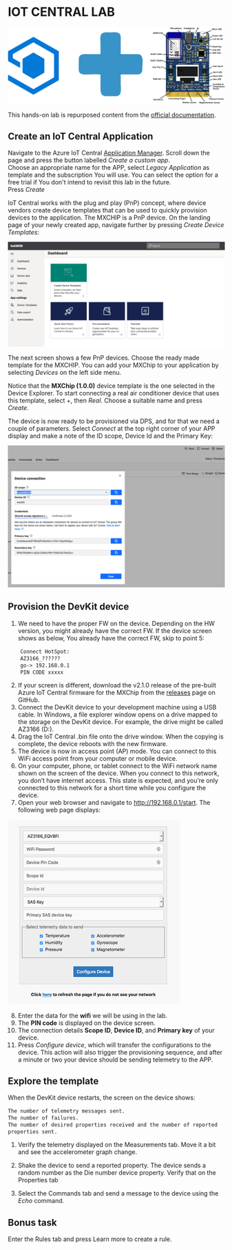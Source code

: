 # IOT CENTRAL LAB  

![](images/banner.png)  

This hands-on lab is repurposed content from the [official documentation](https://docs.microsoft.com/en-us/azure/iot-central/core/howto-connect-devkit).

## Create an IoT Central Application  
Navigate to the Azure IoT Central [Application Manager](https://aka.ms/iotcentral). Scroll down the page and press the button labelled _Create a custom app_.  
Choose an appropriate name for the APP, select _Legacy Application_ as template and the subscription You will use. You can select the option for a free trial if You don't intend to revisit this lab in the future.  
Press _Create_

IoT Central works with the plug and play (PnP) concept, where device vendors create device templates that can be used to quickly provision devices to the application. The MXCHIP is a PnP device. On the landing page of your newly created app, navigate further by pressing _Create Device Templates_:  

![](images/templates.png )  

The next screen shows a few PnP devices. Choose the ready made template for the MXCHIP. You can add your MXChip to your application by selecting _Devices_ on the left side menu.  

Notice that the **MXChip (1.0.0)** device template is the one selected in the Device Explorer. To start connecting a real air conditioner device that uses this template, select +, then _Real_. Choose a suitable name and press _Create_.  

The device is now ready to be provisioned via DPS, and for that we need a couple of parameters. Select _Connect_ at the top right corner of your APP display and make a note of the ID scope, Device Id and the Primary Key:

![](images/dps.png )  


## Provision the DevKit device

1. We need to have the proper FW on the device. Depending on the HW version, you might already have the correct FW. If the device screen shows as below, You already have the correct FW, skip to point 5: 

```
    Connect HotSpot:
    AZ3166_??????  
    go-> 192.168.0.1  
    PIN CODE xxxxx  
```
2. If your screen is different, download the v2.1.0 release of the pre-built Azure IoT Central firmware for the MXChip from the [releases](https://github.com/Azure/iot-central-firmware/releases/tag/mxchip-v2.1.0) page on GitHub. 
3. Connect the DevKit device to your development machine using a USB cable. In Windows, a file explorer window opens on a drive mapped to the storage on the DevKit device. For example, the drive might be called AZ3166 (D:).
4. Drag the IoT Central .bin file onto the drive window. When the copying is complete, the device reboots with the new firmware.
5. The device is now in access point (AP) mode. You can connect to this WiFi access point from your computer or mobile device.
6. On your computer, phone, or tablet connect to the WiFi network name shown on the screen of the device. When you connect to this network, you don’t have internet access. This state is expected, and you’re only connected to this network for a short time while you configure the device.
7. Open your web browser and navigate to http://192.168.0.1/start. The following web page displays:  

![](images/configpage.png )   

8. Enter the data for the **wifi** we will be using in the lab.
9. The **PIN code** is displayed on the device screen.
10. The connection details **Scope ID**, **Device ID**, and **Primary key** of your device.
11. Press _Configure device_, which will transfer the configurations to the device. This action will also trigger the provisioning sequence, and after a minute or two your device should be sending telemetry to the APP.

## Explore the template  

When the DevKit device restarts, the screen on the device shows:

    The number of telemetry messages sent.
    The number of failures.
    The number of desired properties received and the number of reported properties sent.

1. Verify the telemetry displayed on the Measurements  tab. Move it a bit and see the accelerometer graph change.  

2. Shake the device to send a reported property. The device sends a random number as the Die number device property. Verify that on the Properties tab

3. Select the Commands tab and send a message to the device using the _Echo_ command. 

## Bonus task

Enter the Rules tab and press Learn more to create a rule.






